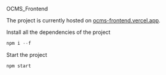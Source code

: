OCMS_Frontend

The project is currently hosted on [ocms-frontend.vercel.app](https://ocms-frontend.vercel.app/).

Install all the dependencies of the project
```python
npm i --f
```

Start the project
```python
npm start
```
